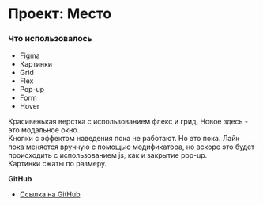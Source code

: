 # Проект: Место

### Что использовалось

* Figma
* Картинки
* Grid
* Flex
* Pop-up
* Form
* Hover

Красивенькая верстка с использованием флекс и грид. Новое здесь - это модальное окно.  
Кнопки с эффектом наведения пока не работают. Но это пока. Лайк пока меняется вручную с помощью модификатора, но вскоре это будет происходить с использованием js, как и закрытие pop-up.  
Картинки сжаты по размеру. 

**GitHub**

* [Ссылка на GitHub]()
